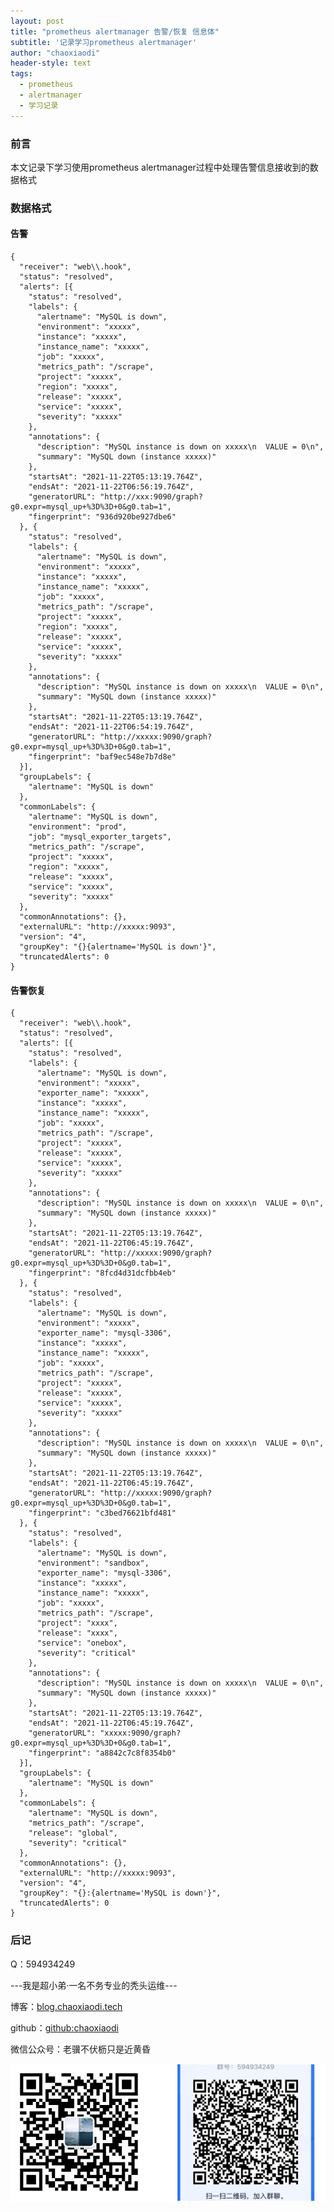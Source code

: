 ```yaml
---
layout: post
title: "prometheus alertmanager 告警/恢复 信息体"
subtitle: '记录学习prometheus alertmanager'
author: "chaoxiaodi"
header-style: text
tags:
  - prometheus
  - alertmanager
  - 学习记录
---
```


### 前言
本文记录下学习使用prometheus alertmanager过程中处理告警信息接收到的数据格式

### 数据格式

#### 告警

    {
      "receiver": "web\\.hook",
      "status": "resolved",
      "alerts": [{
        "status": "resolved",
        "labels": {
          "alertname": "MySQL is down",
          "environment": "xxxxx",
          "instance": "xxxxx",
          "instance_name": "xxxxx",
          "job": "xxxxx",
          "metrics_path": "/scrape",
          "project": "xxxxx",
          "region": "xxxxx",
          "release": "xxxxx",
          "service": "xxxxx",
          "severity": "xxxxx"
        },
        "annotations": {
          "description": "MySQL instance is down on xxxxx\n  VALUE = 0\n",
          "summary": "MySQL down (instance xxxxx)"
        },
        "startsAt": "2021-11-22T05:13:19.764Z",
        "endsAt": "2021-11-22T06:56:19.764Z",
        "generatorURL": "http://xxx:9090/graph?g0.expr=mysql_up+%3D%3D+0&g0.tab=1",
        "fingerprint": "936d920be927dbe6"
      }, {
        "status": "resolved",
        "labels": {
          "alertname": "MySQL is down",
          "environment": "xxxxx",
          "instance": "xxxxx",
          "instance_name": "xxxxx",
          "job": "xxxxx",
          "metrics_path": "/scrape",
          "project": "xxxxx",
          "region": "xxxxx",
          "release": "xxxxx",
          "service": "xxxxx",
          "severity": "xxxxx"
        },
        "annotations": {
          "description": "MySQL instance is down on xxxxx\n  VALUE = 0\n",
          "summary": "MySQL down (instance xxxxx)"
        },
        "startsAt": "2021-11-22T05:13:19.764Z",
        "endsAt": "2021-11-22T06:54:19.764Z",
        "generatorURL": "http://xxxxx:9090/graph?g0.expr=mysql_up+%3D%3D+0&g0.tab=1",
        "fingerprint": "baf9ec548e7b7d8e"
      }],
      "groupLabels": {
        "alertname": "MySQL is down"
      },
      "commonLabels": {
        "alertname": "MySQL is down",
        "environment": "prod",
        "job": "mysql_exporter_targets",
        "metrics_path": "/scrape",
        "project": "xxxxx",
        "region": "xxxxx",
        "release": "xxxxx",
        "service": "xxxxx",
        "severity": "xxxxx"
      },
      "commonAnnotations": {},
      "externalURL": "http://xxxxx:9093",
      "version": "4",
      "groupKey": "{}{alertname='MySQL is down'}",
      "truncatedAlerts": 0
    }


#### 告警恢复
    {
      "receiver": "web\\.hook",
      "status": "resolved",
      "alerts": [{
        "status": "resolved",
        "labels": {
          "alertname": "MySQL is down",
          "environment": "xxxxx",
          "exporter_name": "xxxxx",
          "instance": "xxxxx",
          "instance_name": "xxxxx",
          "job": "xxxxx",
          "metrics_path": "/scrape",
          "project": "xxxxx",
          "release": "xxxxx",
          "service": "xxxxx",
          "severity": "xxxxx"
        },
        "annotations": {
          "description": "MySQL instance is down on xxxxx\n  VALUE = 0\n",
          "summary": "MySQL down (instance xxxxx)"
        },
        "startsAt": "2021-11-22T05:13:19.764Z",
        "endsAt": "2021-11-22T06:45:19.764Z",
        "generatorURL": "http://xxxxx:9090/graph?g0.expr=mysql_up+%3D%3D+0&g0.tab=1",
        "fingerprint": "8fcd4d31dcfbb4eb"
      }, {
        "status": "resolved",
        "labels": {
          "alertname": "MySQL is down",
          "environment": "xxxxx",
          "exporter_name": "mysql-3306",
          "instance": "xxxxx",
          "instance_name": "xxxxx",
          "job": "xxxxx",
          "metrics_path": "/scrape",
          "project": "xxxxx",
          "release": "xxxxx",
          "service": "xxxxx",
          "severity": "xxxxx"
        },
        "annotations": {
          "description": "MySQL instance is down on xxxxx\n  VALUE = 0\n",
          "summary": "MySQL down (instance xxxxx)"
        },
        "startsAt": "2021-11-22T05:13:19.764Z",
        "endsAt": "2021-11-22T06:45:19.764Z",
        "generatorURL": "http://xxxxx:9090/graph?g0.expr=mysql_up+%3D%3D+0&g0.tab=1",
        "fingerprint": "c3bed76621bfd481"
      }, {
        "status": "resolved",
        "labels": {
          "alertname": "MySQL is down",
          "environment": "sandbox",
          "exporter_name": "mysql-3306",
          "instance": "xxxxx",
          "instance_name": "xxxxx",
          "job": "xxxxx",
          "metrics_path": "/scrape",
          "project": "xxxx",
          "release": "xxxx",
          "service": "onebox",
          "severity": "critical"
        },
        "annotations": {
          "description": "MySQL instance is down on xxxxx\n  VALUE = 0\n",
          "summary": "MySQL down (instance xxxxx)"
        },
        "startsAt": "2021-11-22T05:13:19.764Z",
        "endsAt": "2021-11-22T06:45:19.764Z",
        "generatorURL": "xxxxx:9090/graph?g0.expr=mysql_up+%3D%3D+0&g0.tab=1",
        "fingerprint": "a8842c7c8f8354b0"
      }],
      "groupLabels": {
        "alertname": "MySQL is down"
      },
      "commonLabels": {
        "alertname": "MySQL is down",
        "metrics_path": "/scrape",
        "release": "global",
        "severity": "critical"
      },
      "commonAnnotations": {},
      "externalURL": "http://xxxxx:9093",
      "version": "4",
      "groupKey": "{}:{alertname='MySQL is down'}",
      "truncatedAlerts": 0
    }

### 后记


Q：594934249

---我是超小弟·一名不务专业的秃头运维---

博客：[blog.chaoxiaodi.tech](https://blog.chaoxiaodi.tech)

github：[github:chaoxiaodi](https://github.com/chaoxiaodi)

微信公众号：老骥不伏枥只是近黄昏

![](/img/erweima.jpg)
